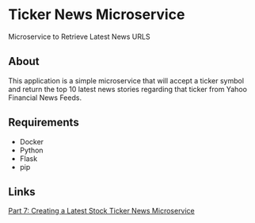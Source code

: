 # Ticker News Microservice

Microservice to Retrieve Latest News URLS

## About

This application is a simple microservice that will accept a ticker symbol and return the top
10 latest news stories regarding that ticker from Yahoo Financial News Feeds.

## Requirements

* Docker
* Python
* Flask
* pip

## Links

[Part 7: Creating a Latest Stock Ticker News Microservice](http://allengeer.com/part-7-creating-a-latest-stock-ticker-news-microservice)